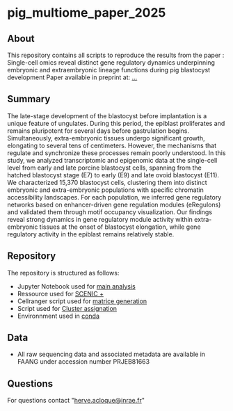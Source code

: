 # pig_multiome_paper_2025

## About
This repository contains all scripts to reproduce the results from the paper : Single-cell omics reveal distinct gene regulatory dynamics underpinning embryonic and extraembryonic lineage functions during pig blastocyst development
Paper available in preprint at: [...](https://doi.org/10.1101/2025.06.15.657618)

## Summary
The late-stage development of the blastocyst before implantation is a unique feature of ungulates. During this period, the epiblast proliferates and remains pluripotent for several days before gastrulation begins. Simultaneously, extra-embryonic tissues undergo significant growth, elongating to several tens of centimeters. However, the mechanisms that regulate and synchronize these processes remain poorly understood. In this study, we analyzed transcriptomic and epigenomic data at the single-cell level from early and late porcine blastocyst cells, spanning from the hatched blastocyst stage (E7) to early (E9) and late ovoid blastocyst (E11). We characterized 15,370 blastocyst cells, clustering them into distinct embryonic and extra-embryonic populations with specific chromatin accessibility landscapes. For each population, we inferred gene regulatory networks based on enhancer-driven gene regulation modules (eRegulons) and validated them through motif occupancy visualization. Our findings reveal strong dynamics in gene regulatory module activity within extra-embryonic tissues at the onset of blastocyst elongation, while gene regulatory activity in the epiblast remains relatively stable.

## Repository
The repository is structured as follows:

- Jupyter Notebook used for [main analysis](archr)
- Ressource used for [SCENIC +](SCENIC+)
- Cellranger script used for [matrice generation](cellranger)
- Script used for [Cluster assignation](cluster_assignation)
- Environnment used in [conda](conda_env)

## Data
- All raw sequencing data and associated metadata are available in FAANG under accession number PRJEB81663

## Questions
For questions contact "herve.acloque@inrae.fr"
